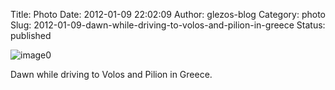 Title: Photo
Date: 2012-01-09 22:02:09
Author: glezos-blog
Category: photo
Slug: 2012-01-09-dawn-while-driving-to-volos-and-pilion-in-greece
Status: published

![image0](http://40.media.tumblr.com/tumblr_lxkjflXDuV1qaawg5o1_1280.jpg)

Dawn while driving to Volos and Pilion in Greece.
